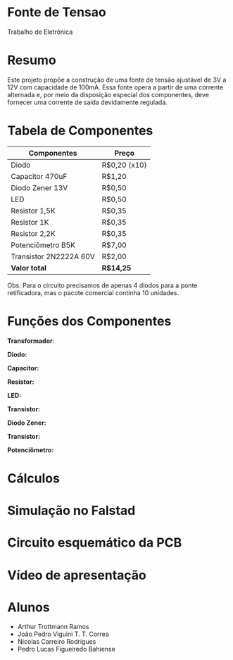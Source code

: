 # Fonte de Tensao
Trabalho de Eletrônica

# Resumo
Este projeto propõe a construção de uma fonte de tensão ajustável de 3V a 12V com capacidade de 100mA. Essa fonte opera a partir de uma corrente alternada e, por meio da disposição especial dos componentes, deve fornecer uma corrente de saída devidamente regulada.
# Tabela de Componentes
| Componentes  | Preço |
| ------------- | ------------- |
| Diodo  | R$0,20 (x10)  |
| Capacitor 470uF  | R$1,20  |
| Diodo Zener 13V | R$0,50  |
| LED  | R$0,50  |
| Resistor 1,5K  | R$0,35 |
| Resistor 1K  | R$0,35 |
| Resistor 2,2K  | R$0,35 |
| Potenciômetro B5K  | R$7,00  |
| Transistor 2N2222A 60V | R$2,00  |
| **Valor total**  | **R$14,25** |
Obs: Para o circuito precisamos de apenas 4 diodos para a ponte retificadora, mas o pacote comercial continha 10 unidades.
# Funções dos Componentes
**Transformador**:

**Diodo:**

**Capacitor:**

**Resistor:**

**LED:**

**Transistor:**

**Diodo Zener:**

**Transistor:**

**Potenciômetro:**

# Cálculos

# Simulação no Falstad

# Circuito esquemático da PCB

# Vídeo de apresentação

# Alunos
- Arthur Trottmann Ramos
- João Pedro Viguini T. T. Correa
- Nicolas Carreiro Rodrigues
- Pedro Lucas Figueiredo Bahiense


